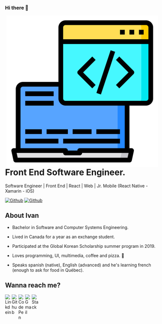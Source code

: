 ### Hi there 👋

<!--
**Ciip1996/Ciip1996** is a ✨ _special_ ✨ repository because its `README.md` (this file) appears on your GitHub profile.

Here are some ideas to get you started:

- 🔭 I’m currently working on ...
- 🌱 I’m currently learning ...
- 👯 I’m looking to collaborate on ...
- 🤔 I’m looking for help with ...
- 💬 Ask me about ...
- 📫 How to reach me: ...
- 😄 Pronouns: ...
- ⚡ Fun fact: ...
-->

<img align="right" width="500" height="500" src="https://github.com/Ciip1996/Ciip1996/blob/master/development.svg">


# Front End Software Engineer.

Software Engineer | Front End | React | Web | Jr. Mobile (React Native - Xamarin - iOS)


[![Github](https://img.shields.io/github/followers/Ciip1996?style=social)](https://github.com/Ciip1996)
[![Github](https://img.shields.io/github/last-commit/Ciip1996/Ciip1996)](https://github.com/Ciip1996/Ciip1996)
<!--
[![Github](https://img.shields.io/github/watchers/Ciip1996/Ciip1996?style=social)](https://github.com/Ciip1996/Ciip1996)
[![Github](https://img.shields.io/github/stars/Ciip1996/Ciip1996?style=social)](https://github.com/Ciip1996/Ciip1996)
-->



## About Ivan

- Bachelor in Software and Computer Systems Engineering.

- Lived in Canada for a year as an exchange student.

- Participated at the Global Korean Scholarship summer program in 2019.

- Loves programming, UI, multimedia, coffee and pizza. 🍕 

- Speaks spanish (native), English (advanced) and he's learning french (enough to ask for food in Québec).


## Wanna reach me?

<a href="https://www.linkedin.com/in/ciip/">
  <img align="left" alt="Linkdein" width="22px" src="https://cdn.jsdelivr.net/npm/simple-icons@v3/icons/linkedin.svg" />
</a>
<a href="https://github.com/Ciip1996/">
  <img align="left" alt="Github" width="22px" src="https://img.icons8.com/fluent/48/000000/github.png"/>
</a>
<a href="https://codepen.io/Ciip1996">
  <img align="left" alt="CodePen" width="22px" src="https://img.icons8.com/material/24/000000/codepen.png"/>
</a>
<a href="mailto:bytepacheco@gmail.com">
  <img align="left" alt="Gmail" width="22px" src="https://img.icons8.com/fluent/48/000000/gmail.png"/>
</a>
<a href="https://stackoverflow.com/users/11723572/ciip1996">
  <img align="left" alt="Stack" width="22px" src="https://img.icons8.com/color/48/000000/stackoverflow.png"/>
</a>
